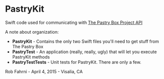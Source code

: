 # PastryKit
Swift code used for communicating with [The Pastry Box Project API](https://the-pastry-box-project.net/api-and-content-preservation "The Pastry Box Project API")

A note about organization:
+ **PastryKit** - Contains the only two Swift files you'll need to get stuff from The Pastry Box
+ **PastryTest** - An application (really, really, ugly) that will let you execute PastryKit methods
+ **PastryTestTests** - Unit tests for PastryKit. There are only a few.

Rob Fahrni - April 4, 2015 - Visalia, CA
